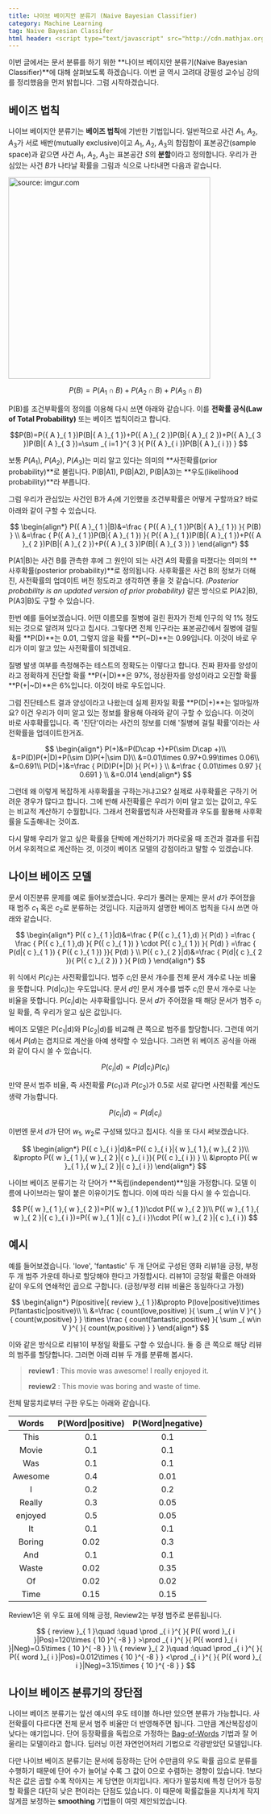 ```yaml
---
title: 나이브 베이지안 분류기 (Naive Bayesian Classifier)
category: Machine Learning
tag: Naive Bayesian Classifer
html header: <script type="text/javascript" src="http://cdn.mathjax.org/mathjax/latest/MathJax.js?config=TeX-AMS_SVG"></script>
---
```


이번 글에서는 문서 분류를 하기 위한 **나이브 베이지안 분류기(Naive Bayesian Classifier)**에 대해 살펴보도록 하겠습니다. 이번 글 역시 고려대 강필성 교수님 강의를 정리했음을 먼저 밝힙니다. 그럼 시작하겠습니다.



## 베이즈 법칙

나이브 베이지안 분류기는 **베이즈 법칙**에 기반한 기법입니다. 일반적으로 사건 $A_1$, $A_2$, $A_3$가 서로 배반(mutually exclusive)이고 $A_1$, $A_2$, $A_3$의 합집합이 표본공간(sample space)과 같으면 사건 $A_1$, $A_2$, $A_3$는 표본공간 $S$의 **분할**이라고 정의합니다. 우리가 관심있는 사건 $B$가 나타날 확률을 그림과 식으로 나타내면 다음과 같습니다.

<a href="http://imgur.com/jC7FfHv"><img src="http://i.imgur.com/jC7FfHv.png" width="400px" title="source: imgur.com" /></a>

$$P(B)=P({ A }_{ 1 }\cap B)+P({ A }_{ 2 }\cap B)+P({ A }_{ 3 }\cap B)$$

P(B)를 조건부확률의 정의를 이용해 다시 쓰면 아래와 같습니다. 이를 **전확률 공식(Law of Total Probability)** 또는 베이즈 법칙이라고 합니다.

$$P(B)=P({ A }_{ 1 })P(B|{ A }_{ 1 })+P({ A }_{ 2 })P(B|{ A }_{ 2 })+P({ A }_{ 3 })P(B|{ A }_{ 3 })=\sum _{ i=1 }^{ 3 }{ P({ A }_{ i })P(B|{ A }_{ i }) } $$

보통 $P(A_1)$, $P(A_2)$, $P(A_3)$는 미리 알고 있다는 의미의 **사전확률(prior probability)**로 불립니다. P(B\|A1), P(B\|A2), P(B\|A3)는 **우도(likelihood probability)**라 부릅니다.

그럼 우리가 관심있는 사건인 B가 $A_1$에 기인했을 조건부확률은 어떻게 구할까요? 바로 아래와 같이 구할 수 있습니다. 


$$
\begin{align*}
P({ A }_{ 1 }|B)&=\frac { P({ A }_{ 1 })P(B|{ A }_{ 1 }) }{ P(B) } \\
&=\frac { P({ A }_{ 1 })P(B|{ A }_{ 1 }) }{ P({ A }_{ 1 })P(B|{ A }_{ 1 })+P({ A }_{ 2 })P(B|{ A }_{ 2 })+P({ A }_{ 3 })P(B|{ A }_{ 3 }) } 
\end{align*}
$$


P(A1\|B)는 사건 B를 관측한 후에 그 원인이 되는 사건 $A$의 확률을 따졌다는 의미의 **사후확률(posterior probability)**로 정의됩니다. 사후확률은 사건 B의 정보가 더해진, 사전확률의 업데이트 버전 정도라고 생각하면 좋을 것 같습니다. *(Posterior probability is an updated version of prior probability)* 같은 방식으로 P(A2\|B), P(A3\|B)도 구할 수 있습니다. 

한번 예를 들어보겠습니다. 어떤 이름모를 질병에 걸린 환자가 전체 인구의 약 1% 정도 되는 것으로 알려져 있다고 칩시다. 그렇다면 전체 인구라는 표본공간에서 질병에 걸릴 확률 **P(D)**는 0.01, 그렇지 않을 확률 **P(~D)**는 0.99입니다. 이것이 바로 우리가 이미 알고 있는 사전확률이 되겠네요. 

질병 발생 여부를 측정해주는 테스트의 정확도는 이렇다고 합니다. 진짜 환자를 양성이라고 정확하게 진단할 확률 **P(+\|D)**은 97%, 정상환자를 양성이라고 오진할 확률 **P(+\|~D)**은 6%입니다. 이것이 바로 우도입니다.

그럼 진단테스트 결과 양성이라고 나왔는데 실제 환자일 확률 **P(D\|+)**는 얼마일까요? 이건 우리가 이미 알고 있는 정보를 활용해 아래와 같이 구할 수 있습니다. 이것이 바로 사후확률입니다. 즉 '진단'이라는 사건의 정보를 더해 '질병에 걸릴 확률'이라는 사전확률을 업데이트한거죠. 


$$
\begin{align*}
P(+)&=P(D\cap +)+P(\sim  D\cap +)\\ 
&=P(D)P(+|D)+P(\sim  D)P(+|\sim D)\\ 
&=0.01\times 0.97+0.99\times 0.06\\ 
&=0.691\\ P(D|+)&=\frac { P(D)P(+|D) }{ P(+) } \\
&=\frac { 0.01\times 0.97 }{ 0.691 } \\
&=0.014
\end{align*}
$$


그런데 왜 이렇게 복잡하게 사후확률을 구하는거냐고요? 실제로 사후확률은 구하기 어려운 경우가 많다고 합니다. 그에 반해 사전확률은 우리가 이미 알고 있는 값이고, 우도는 비교적 계산하기 수월합니다. 그래서 전확률법칙과 사전확률과 우도를 활용해 사후확률을 도출해내는 것이죠. 

다시 말해 우리가 알고 싶은 확률을 단박에 계산하기가 까다로울 때 조건과 결과를 뒤집어서 우회적으로 계산하는 것, 이것이 베이즈 모델의 강점이라고 말할 수 있겠습니다.



## 나이브 베이즈 모델

문서 이진분류 문제를 예로 들어보겠습니다. 우리가 풀려는 문제는 문서 $d$가 주어졌을 때 범주 $c_1$ 혹은 $c_2$로 분류하는 것입니다. 지금까지 설명한 베이즈 법칙을 다시 쓰면 아래와 같습니다.


$$
\begin{align*}
P({ c }_{ 1 }|d)&=\frac { P({ c }_{ 1 },d) }{ P(d) } =\frac { \frac { P({ c }_{ 1 },d) }{ P({ c }_{ 1 }) } \cdot P({ c }_{ 1 }) }{ P(d) } =\frac { P(d|{ c }_{ 1 }) { P({ c }_{ 1 }) }}{ P(d) } \\ P({ c }_{ 2 }|d)&=\frac { P(d|{ c }_{ 2 }){ P({ c }_{ 2 }) } }{ P(d) }
\end{align*}
$$


위 식에서 $P(c_i)$는 사전확률입니다. 범주 $c_i$인 문서 개수를 전체 문서 개수로 나눈 비율을 뜻합니다. P(d\|$c_i$)는 우도입니다. 문서 $d$인 문서 개수를 범주 $c_i$인 문서 개수로 나눈 비율을 뜻합니다. P($c_i$\|d)는 사후확률입니다. 문서 $d$가 주어졌을 때 해당 문서가 범주 $c_i$일 확률, 즉 우리가 알고 싶은 값입니다.

베이즈 모델은 P($c_1$\|d)와 P($c_2$\|d)를 비교해 큰 쪽으로 범주를 할당합니다. 그런데 여기에서 $P(d)$는 겹치므로 계산을 아예 생략할 수 있습니다. 그러면 위 베이즈 공식을 아래와 같이 다시 쓸 수 있습니다. 


$$
P({ c }_{ i }|d)\propto P(d|{ c }_{ i }){ P({ c }_{ i }) }
$$


만약 문서 범주 비율, 즉 사전확률 $P(c_1)$과 $P(c_2)$가 0.5로 서로 같다면 사전확률 계산도 생략 가능합니다.

$$
P({ c }_{ i }|d)\propto P(d|{ c }_{ i })
$$


이번엔 문서 $d$가 단어 $w_1$, $w_2$로 구성돼 있다고 칩시다. 식을 또 다시 써보겠습니다.


$$
\begin{align*}
P({ c }_{ i }|d)&=P({ c }_{ i }|{ w }_{ 1 },{ w }_{ 2 })\\ &\propto P({ w }_{ 1 },{ w }_{ 2 }|{ c }_{ i }){ P({ c }_{ i }) } \\ &\propto P({ w }_{ 1 },{ w }_{ 2 }|{ c }_{ i })
\end{align*}
$$


나이브 베이즈 분류기는 각 단어가 **독립(independent)**임을 가정합니다. 모델 이름에 나이브라는 말이 붙은 이유이기도 합니다. 이에 따라 식을 다시 쓸 수 있습니다.

$$
P({ w }_{ 1 },{ w }_{ 2 })=P({ w }_{ 1 })\cdot P({ w }_{ 2 })\\ P({ w }_{ 1 },{ w }_{ 2 }|{ c }_{ i })=P({ w }_{ 1 }|{ c }_{ i })\cdot P({ w }_{ 2 }|{ c }_{ i })
$$


## 예시

예를 들어보겠습니다. 'love', 'fantastic' 두 개 단어로 구성된 영화 리뷰1을 긍정, 부정 두 개 범주 가운데 하나로 할당해야 한다고 가정합시다. 리뷰1이 긍정일 확률은 아래와 같이 우도의 연쇄적인 곱으로 구합니다. (긍정/부정 리뷰 비율은 동일하다고 가정)


$$
\begin{align*}
P(positive|{ review }_{ 1 })&\propto P(love|positive)\times P(fantastic|positive)\\ \\ &=\frac { count(love,positive) }{ \sum _{ w\in V }^{  }{ count(w,positive) }  } \times \frac { count(fantastic,positive) }{ \sum _{ w\in V }^{  }{ count(w,positive) }  }
\end{align*}
$$


이와 같은 방식으로 리뷰1이 부정일 확률도 구할 수 있습니다. 둘 중 큰 쪽으로 해당 리뷰의 범주를 할당합니다. 그러면 아래 리뷰 두 개를 분류해 봅시다.

> **review1** : This movie was awesome! I really enjoyed it.
>
> **review2** : This movie was boring and waste of time.

전체 말뭉치로부터 구한 우도는 아래와 같습니다. 

|  Words  | P(Word\|positive) | P(Word\|negative) |
| :-----: | :---------------: | :---------------: |
|  This   |        0.1        |        0.1        |
|  Movie  |        0.1        |        0.1        |
|   Was   |        0.1        |        0.1        |
| Awesome |        0.4        |       0.01        |
|    I    |        0.2        |        0.2        |
| Really  |        0.3        |       0.05        |
| enjoyed |        0.5        |       0.05        |
|   It    |        0.1        |        0.1        |
| Boring  |       0.02        |        0.3        |
|   And   |        0.1        |        0.1        |
|  Waste  |       0.02        |       0.35        |
|   Of    |       0.02        |       0.02        |
|  Time   |       0.15        |       0.15        |

Review1은 위 우도 표에 의해 긍정, Review2는 부정 범주로 분류됩니다.


$$
{ review }_{ 1 }\quad :\quad \prod _{ i }^{  }{ P({ word }_{ i }|Pos)=120\times { 10 }^{ -8 } } >\prod _{ i }^{  }{ P({ word }_{ i }|Neg)=0.5\times { 10 }^{ -8 } } \\ { review }_{ 2 }\quad :\quad \prod _{ i }^{  }{ P({ word }_{ i }|Pos)=0.012\times { 10 }^{ -8 } } <\prod _{ i }^{  }{ P({ word }_{ i }|Neg)=3.15\times { 10 }^{ -8 } }
$$


## 나이브 베이즈 분류기의 장단점

나이브 베이즈 분류기는 앞선 예시의 우도 테이블 하나만 있으면 분류가 가능합니다. 사전확률이 다르다면 전체 문서 범주 비율만 더 반영해주면 됩니다. 그만큼 계산복잡성이 낮다는 얘기입니다. 단어 등장확률을 독립으로 가정하는 [Bag-of-Words](https://ratsgo.github.io/from%20frequency%20to%20semantics/2017/03/10/frequency/) 기법과 잘 어울리는 모델이라고 합니다. 딥러닝 이전 자연언어처리 기법으로 각광받았던 모델입니다.

다만 나이브 베이즈 분류기는 문서에 등장하는 단어 수만큼의 우도 확률 곱으로 분류를 수행하기 때문에 단어 수가 늘어날 수록 그 값이 0으로 수렴하는 경향이 있습니다. 1보다 작은 값은 곱할 수록 작아지는 게 당연한 이치입니다. 게다가 말뭉치에 특정 단어가 등장할 확률은 대단히 낮은 편이라는 단점도 있습니다. 이 때문에 확률값들을 지나치게 작지 않게끔 보정하는 **smoothing** 기법들이 여럿 제안되었습니다.
